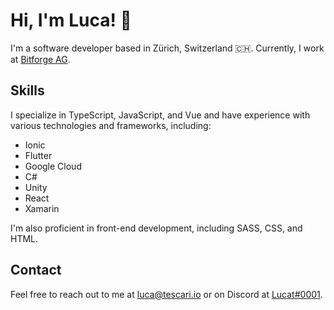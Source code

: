 # Hi, I'm Luca! 👋
I'm a software developer based in Zürich, Switzerland 🇨🇭. Currently, I work at [Bitforge AG](https://www.bitforge.ch).

## Skills
I specialize in TypeScript, JavaScript, and Vue and have experience with various technologies and frameworks, including:
- Ionic
- Flutter
- Google Cloud
- C#
- Unity
- React
- Xamarin

I'm also proficient in front-end development, including SASS, CSS, and HTML.

## Contact
Feel free to reach out to me at [luca@tescari.io](mailto:luca@tescari.io) or on Discord at [Lucat#0001](https://discordapp.com/users/lucat#0001).
